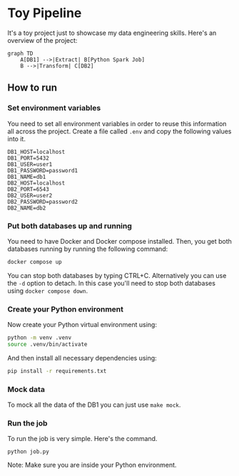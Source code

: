 # Toy Pipeline

It's a toy project just to showcase my data engineering skills. Here's an overview of the project:

```mermaid
graph TD
    A[DB1] -->|Extract| B[Python Spark Job]
    B -->|Transform| C[DB2]

```

## How to run

### Set environment variables

You need to set all environment variables in order to reuse this information all across the project. Create a file called `.env` and copy the following values into it.

```plaintext
DB1_HOST=localhost
DB1_PORT=5432
DB1_USER=user1
DB1_PASSWORD=password1
DB1_NAME=db1
DB2_HOST=localhost
DB2_PORT=6543
DB2_USER=user2
DB2_PASSWORD=password2
DB2_NAME=db2
```

### Put both databases up and running

You need to have Docker and Docker compose installed. Then, you get both databases running by running the following command:

```bash
docker compose up
```

You can stop both databases by typing CTRL+C. Alternatively you can use the `-d` option to detach. In this case you'll need to stop both databases using `docker compose down`.

### Create your Python environment

Now create your Python virtual environment using:

```bash
python -m venv .venv
source .venv/bin/activate
```

And then install all necessary dependencies using:

```bash
pip install -r requirements.txt
```

### Mock data

To mock all the data of the DB1 you can just use `make mock`.

### Run the job

To run the job is very simple. Here's the command.

```
python job.py
```

Note: Make sure you are inside your Python environment.